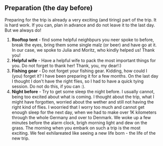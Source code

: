 ## Preparation (the day before)
Preparing for the trip is already a very exciting (and tiring) part of the trip. 
It is hard work. If you can, plan in advance and do not leave it to the last day. 
But we always do!

1. **Rooftop tent** - find some  helpful neighbpurs you neer spoke to before, break the eyes, bring them some single malz (or beer)
   and have  go at it. In our case, we spoke to Julia and Moritz, who kindly helped us! Thank you!
2. **Helpful wife** - Have a helpful wife to pack the most important things for you. Do not forget to thank her! Thank, you, my dear!:)
3. **Fishing gear** -  Do not forget your fishing gear. Kidding, how could I (you) forget it? I have been preparing it for a few months. On the last
   day I thought I don't have the right flies, so I had to have a quick tying session.  Do not do this, if you can :).
4. **Night before** - Try to get some sleep the night before. I usually cannot, being too excited about what is coming.
I thought about the trip, what I might have forgotten, worried about the wether and still not having the right kind of flies.
I woorried that I worry too much and cannot get enough sleep for the next day, when we had to make over 1K kilometers through
the whole Germany and over to Denmark. We woke up a few minutes before the alarm clock, brigh morning light and dew on the grass.
The morning when you embark on such a trip is the most exciting.
We feel exhilareated like seeing a new life born - the life of the new trip.      
